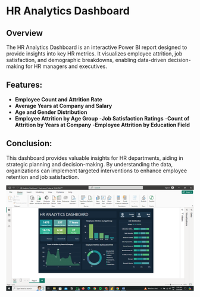 # HR Analytics Dashboard
## Overview
The HR Analytics Dashboard is an interactive Power BI report designed to provide insights into key HR metrics. It visualizes employee attrition, job satisfaction, and demographic breakdowns, enabling data-driven decision-making for HR managers and executives.

## Features:
 - **Employee Count and Attrition Rate**
 - **Average Years at Company and Salary**
 - **Age and Gender Distribution**
 - **Employee Attrition by Age Group**
 -**Job Satisfaction Ratings**
 -**Count of Attrition by Years at Company**
 -**Employee Attrition by Education Field**

## Conclusion:
This dashboard provides valuable insights for HR departments, aiding in strategic planning and decision-making. By understanding the data, organizations can implement targeted interventions to enhance employee retention and job satisfaction.

![Description of Image](https://github.com/AditiAhuja01/HR-Analytics-Dashboard-Power-BI/blob/main/HR%20Analytics%20Dashboard.jpg.png)
